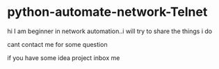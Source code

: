 # python-automate-network-Telnet
hi
I am beginner in network automation..i will try to share the things i do 

cant contact me for some question 

if you have some idea project inbox me
